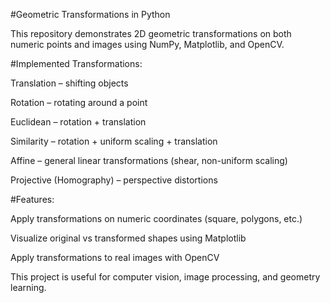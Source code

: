 #Geometric Transformations in Python

This repository demonstrates 2D geometric transformations on both numeric points and images using NumPy, Matplotlib, and OpenCV.

#Implemented Transformations:

Translation – shifting objects

Rotation – rotating around a point

Euclidean – rotation + translation

Similarity – rotation + uniform scaling + translation

Affine – general linear transformations (shear, non-uniform scaling)

Projective (Homography) – perspective distortions

#Features:

Apply transformations on numeric coordinates (square, polygons, etc.)

Visualize original vs transformed shapes using Matplotlib

Apply transformations to real images with OpenCV

This project is useful for computer vision, image processing, and geometry learning.
